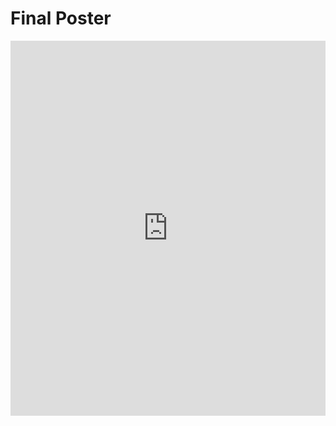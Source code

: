 # Final Poster

<embed src="https://github.com/user-attachments/files/22711396/CRSP.poster.pdf" type="application/pdf" width="100%" height="600px" />

